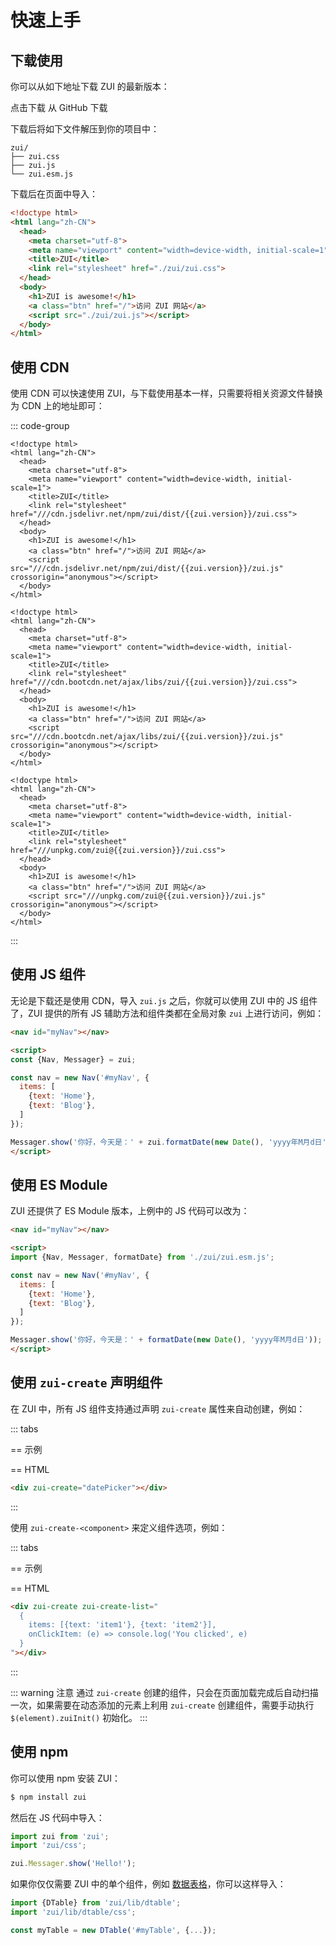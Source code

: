 # 快速上手

## 下载使用

你可以从如下地址下载 ZUI 的最新版本：

<div class="gap-4 vp-raw row">
  <a class="rounded-full btn primary size-lg" :href="withBase(`/zui-${zui.version}.zip`)" download><i class="icon icon-download-alt icon-lg"></i> 点击下载</a>
  <a class="rounded-full btn outline size-lg" :href="`https://github.com/easysoft/zui/releases/tag/v${zui.version}`" target="_blank"><i class="icon icon-github icon-lg"></i> 从 GitHub 下载</a>
</div>

下载后将如下文件解压到你的项目中：

```text
zui/
├── zui.css
├── zui.js
└── zui.esm.js
```

下载后在页面中导入：

```html {7,12}
<!doctype html>
<html lang="zh-CN">
  <head>
    <meta charset="utf-8">
    <meta name="viewport" content="width=device-width, initial-scale=1">
    <title>ZUI</title>
    <link rel="stylesheet" href="./zui/zui.css">
  </head>
  <body>
    <h1>ZUI is awesome!</h1>
    <a class="btn" href="/">访问 ZUI 网站</a>
    <script src="./zui/zui.js"></script>
  </body>
</html>
```

## 使用 CDN

使用 CDN 可以快速使用 ZUI，与下载使用基本一样，只需要将相关资源文件替换为 CDN 上的地址即可：

::: code-group

```html-vue [jsdelivr] {7,12}
<!doctype html>
<html lang="zh-CN">
  <head>
    <meta charset="utf-8">
    <meta name="viewport" content="width=device-width, initial-scale=1">
    <title>ZUI</title>
    <link rel="stylesheet" href="///cdn.jsdelivr.net/npm/zui/dist/{{zui.version}}/zui.css">
  </head>
  <body>
    <h1>ZUI is awesome!</h1>
    <a class="btn" href="/">访问 ZUI 网站</a>
    <script src="///cdn.jsdelivr.net/npm/zui/dist/{{zui.version}}/zui.js" crossorigin="anonymous"></script>
  </body>
</html>
```

```html-vue [bootcdn] {7,12}
<!doctype html>
<html lang="zh-CN">
  <head>
    <meta charset="utf-8">
    <meta name="viewport" content="width=device-width, initial-scale=1">
    <title>ZUI</title>
    <link rel="stylesheet" href="///cdn.bootcdn.net/ajax/libs/zui/{{zui.version}}/zui.css">
  </head>
  <body>
    <h1>ZUI is awesome!</h1>
    <a class="btn" href="/">访问 ZUI 网站</a>
    <script src="///cdn.bootcdn.net/ajax/libs/zui/{{zui.version}}/zui.js" crossorigin="anonymous"></script>
  </body>
</html>
```

```html-vue [unpkg] {7,12}
<!doctype html>
<html lang="zh-CN">
  <head>
    <meta charset="utf-8">
    <meta name="viewport" content="width=device-width, initial-scale=1">
    <title>ZUI</title>
    <link rel="stylesheet" href="///unpkg.com/zui@{{zui.version}}/zui.css">
  </head>
  <body>
    <h1>ZUI is awesome!</h1>
    <a class="btn" href="/">访问 ZUI 网站</a>
    <script src="///unpkg.com/zui@{{zui.version}}/zui.js" crossorigin="anonymous"></script>
  </body>
</html>
```

:::

## 使用 JS 组件

无论是下载还是使用 CDN，导入 `zui.js` 之后，你就可以使用 ZUI 中的 JS 组件了，ZUI 提供的所有 JS 辅助方法和组件类都在全局对象 `zui` 上进行访问，例如：

```html [全局对象]
<nav id="myNav"></nav>

<script>
const {Nav, Messager} = zui;

const nav = new Nav('#myNav', {
  items: [
    {text: 'Home'},
    {text: 'Blog'},
  ]
});

Messager.show('你好，今天是：' + zui.formatDate(new Date(), 'yyyy年M月d日'));
</script>
```

## 使用 ES Module

ZUI 还提供了 ES Module 版本，上例中的 JS 代码可以改为：

```html
<nav id="myNav"></nav>

<script>
import {Nav, Messager, formatDate} from './zui/zui.esm.js';

const nav = new Nav('#myNav', {
  items: [
    {text: 'Home'},
    {text: 'Blog'},
  ]
});

Messager.show('你好，今天是：' + formatDate(new Date(), 'yyyy年M月d日'));
</script>
```

## 使用 `zui-create` 声明组件

在 ZUI 中，所有 JS 组件支持通过声明 `zui-create` 属性来自动创建，例如：

::: tabs

== 示例

<Example>
  <div zui-create="datePicker"></div>
</Example>

== HTML

```html
<div zui-create="datePicker"></div>
```

:::

使用 `zui-create-<component>` 来定义组件选项，例如：

::: tabs

== 示例

<Example>
  <div zui-create zui-create-list="{items: [{text: 'item1'}, {text: 'item2'}], onClickItem: (e) => console.log('You clicked', e)}"></div>
</Example>

== HTML

```html
<div zui-create zui-create-list="
  {
    items: [{text: 'item1'}, {text: 'item2'}],
    onClickItem: (e) => console.log('You clicked', e)
  }
"></div>
```

:::

::: warning 注意
通过 `zui-create` 创建的组件，只会在页面加载完成后自动扫描一次，如果需要在动态添加的元素上利用 `zui-create` 创建组件，需要手动执行 `$(element).zuiInit()` 初始化。
:::

## 使用 npm

你可以使用 npm 安装 ZUI：

```bash
$ npm install zui
```

然后在 JS 代码中导入：

```js
import zui from 'zui';
import 'zui/css';

zui.Messager.show('Hello!');
```

如果你仅仅需要 ZUI 中的单个组件，例如 [数据表格](/lib/dtable/dtable/)，你可以这样导入：

```js
import {DTable} from 'zui/lib/dtable';
import 'zui/lib/dtable/css';

const myTable = new DTable('#myTable', {...});
```

<script setup>
import {withBase} from 'vitepress';
</script>
